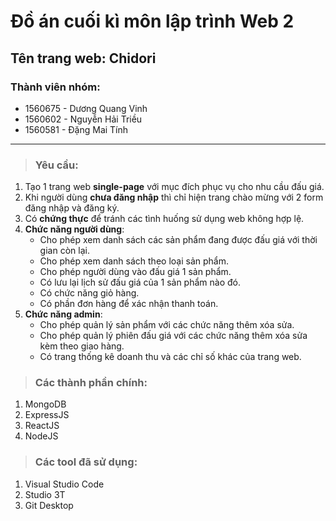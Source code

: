 # Đồ án cuối kì môn lập trình Web 2
## Tên trang web: Chidori
### Thành viên nhóm:

+ 1560675 - Dương Quang Vinh
+ 1560602 - Nguyễn Hải Triều
+ 1560581 - Đặng Mai Tính

***

> ### Yêu cầu:

1. Tạo 1 trang web **single-page** với mục đích phục vụ cho nhu cầu đấu giá.
2. Khi người dùng **chưa đăng nhập** thì chỉ hiện trang chào mừng với 2 form đăng nhập và đăng ký.
3. Có **chứng thực** để tránh các tình huống sử dụng web không hợp lệ.
4. **Chức năng người dùng**:
	*  Cho phép xem danh sách các sản phẩm đang được đấu giá với thời gian còn lại.
	*  Cho phép xem danh sách theo loại sản phẩm.
	*  Cho phép người dùng vào đấu giá 1 sản phẩm.
	*  Có lưu lại lịch sử đấu giá của 1 sản phẩm nào đó.
	*  Có chức năng giỏ hàng.
	*  Có phần đơn hàng để xác nhận thanh toán.
5. **Chức năng admin**:
	*  Cho phép quản lý sản phẩm với các chức năng thêm xóa sửa.
	*  Cho phép quản lý phiên đấu giá với các chức năng thêm xóa sửa kèm theo giao hàng.
	*  Có trang thống kê doanh thu và các chỉ số khác của trang web.

> ### Các thành phần chính:
1. MongoDB
2. ExpressJS
3. ReactJS
4. NodeJS

> ### Các tool đã sử dụng:
1. Visual Studio Code
2. Studio 3T
3. Git Desktop

